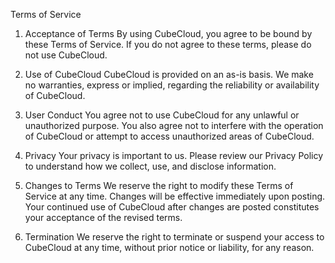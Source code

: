 Terms of Service
1. Acceptance of Terms
By using CubeCloud, you agree to be bound by these Terms of Service. If you do not agree to these terms, please do not use CubeCloud.

2. Use of CubeCloud
CubeCloud is provided on an as-is basis. We make no warranties, express or implied, regarding the reliability or availability of CubeCloud.

3. User Conduct
You agree not to use CubeCloud for any unlawful or unauthorized purpose. You also agree not to interfere with the operation of CubeCloud or attempt to access unauthorized areas of CubeCloud.

4. Privacy
Your privacy is important to us. Please review our Privacy Policy to understand how we collect, use, and disclose information.

5. Changes to Terms
We reserve the right to modify these Terms of Service at any time. Changes will be effective immediately upon posting. Your continued use of CubeCloud after changes are posted constitutes your acceptance of the revised terms.

6. Termination
We reserve the right to terminate or suspend your access to CubeCloud at any time, without prior notice or liability, for any reason.
